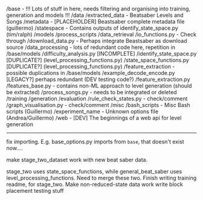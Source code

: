 /base - !!! Lots of stuff in here, needs filtering and organising into training, generation and models !!!
/data
	/extracted_data - Beatsaber Levels and Songs
	/metadata - [PLACEHOLDER] Beastsaber complete metadata file (guillermo)
	/statespace - Contains outputs of identify_state_space.py (tim/ralph)
/models
/process_scripts
	/data_retrieval
		/io_functions.py - Check through
		/download_data.py - Perhaps integrate Beastsaber as download source
	/data_processing - lots of redundant code here, repetition in /base/models
		/difficulty_analysis.py [INCOMPLETE]
		/identify_state_space.py [DUPLICATE?] (level_processing_functions.py)
		/state_space_functions.py [DUPLICATE?] (level_processing_functions.py)
	/feature_extraction - possible duplications in /base/models
		/example_decode_encode.py [LEGACY?] perhaps redundant (DEV testing code?)
		/feature_extraction.py
		/features_base.py - contains non-ML approach to level generation (should be extracted)
		/process_songs.py - needs to be integrated or deleted
	/training
	/generation
	/evaluation
		/rule_check_states.py - check/comment
		/graph_visualisation.py - check/comment
	/misc
		/bash_scripts - Misc Bash scripts (Guillermo)
		/experiment_name - Unknown options file (Andrea/Guillermo)
/web - [DEV] The beginnings of a web api for level generation

---
fix importing. E.g. base_options.py imports from `base`, that doesn't exist now....

make stage_two_dataset work with new beat saber data.

stage_two uses state_space_functions, while general_beat_saber uses level_processing_functions. Need to merge these two.
Finish writing training readme, for stage_two.
Make non-reduced-state data work
write block placement testing stuff
